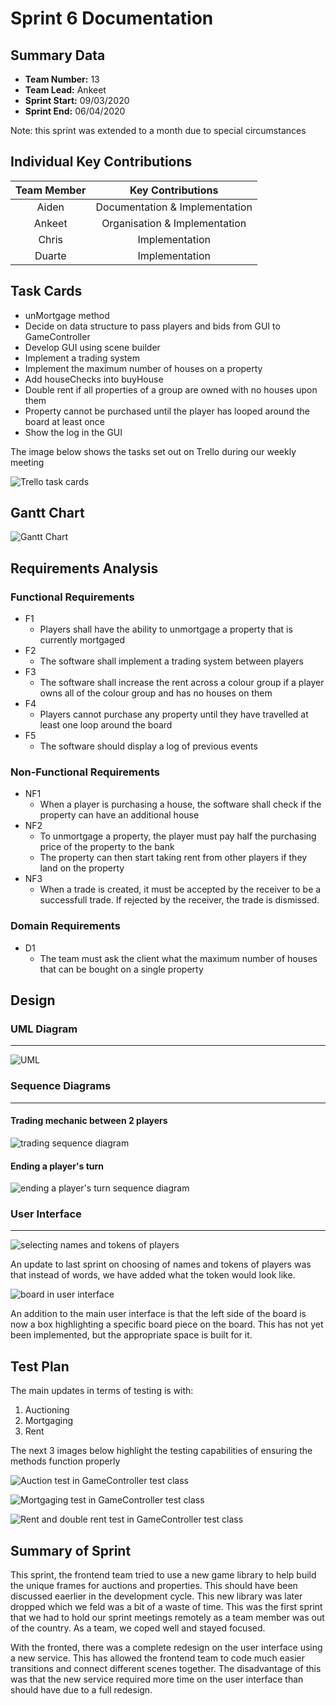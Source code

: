 # Sprint 6 Documentation

## Summary Data

- **Team Number:** 13
- **Team Lead:** Ankeet
- **Sprint Start:** 09/03/2020
- **Sprint End:** 06/04/2020

Note: this sprint was extended to a month due to special circumstances

## Individual Key Contributions

| Team Member | Key Contributions |
| :---------: | :---------------: |
|    Aiden    |  Documentation & Implementation   |
|   Ankeet    |  Organisation & Implementation   |
|    Chris    |  Implementation   |
|   Duarte    |  Implementation   |

## Task Cards

- unMortgage method
- Decide on data structure to pass players and bids from GUI to GameController
- Develop GUI using scene builder
- Implement a trading system
- Implement the maximum number of houses on a property
- Add houseChecks into buyHouse
- Double rent if all properties of a group are owned with no houses upon them
- Property cannot be purchased until the player has looped around the board at least once
- Show the log in the GUI

<div style="page-break-after: always;"></div>

The image below shows the tasks set out on Trello during our weekly meeting

![Trello task cards](images/trello6.png)

<div style="page-break-after: always;"></div>

## Gantt Chart

![Gantt Chart](images/gantt6.png)

## Requirements Analysis

### Functional Requirements

- F1
  - Players shall have the ability to unmortgage a property that is currently mortgaged
- F2
  - The software shall implement a trading system between players
- F3
  - The software shall increase the rent across a colour group if a player owns all of the colour group and has no houses on them
- F4
  - Players cannot purchase any property until they have travelled at least one loop around the board
- F5
  - The software should display a log of previous events

<div style="page-break-after: always;"></div>

### Non-Functional Requirements
- NF1
  - When a player is purchasing a house, the software shall check if the property can have an additional house
- NF2
  - To unmortgage a property, the player must pay half the purchasing price of the property to the bank
  - The property can then start taking rent from other players if they land on the property
- NF3
  - When a trade is created, it must be accepted by the receiver to be a successfull trade. If rejected by the receiver, the trade is dismissed.

### Domain Requirements
- D1
    - The team must ask the client what the maximum number of houses that can be bought on a single property

<div style="page-break-after: always;"></div>

## Design

### UML Diagram
___

![UML](images/UML6.svg)

<div style="page-break-after: always;"></div>

### Sequence Diagrams
___

#### Trading mechanic between 2 players

![trading sequence diagram](images/tradeSequence.svg)

#### Ending a player's turn

![ending a player's turn sequence diagram](images/endTurnSequence.svg)

<div style="page-break-after: always;"></div>

### User Interface
___

![selecting names and tokens of players](images/GUI3.png)

An update to last sprint on choosing of names and tokens of players was that instead of words, we have added what the token would look like.

![board in user interface](images/GUI4.png)

An addition to the main user interface is that the left side of the board is now a box highlighting a specific board piece on the board. This has not yet been implemented, but the appropriate space is built for it.

<div style="page-break-after: always;"></div>

## Test Plan

The main updates in terms of testing is with:
1. Auctioning
2. Mortgaging
3. Rent

The next 3 images below highlight the testing capabilities of ensuring the methods function properly

![Auction test in GameController test class](images/auctionTest.png)

![Mortgaging test in GameController test class](images/mortgageTest.png)

![Rent and double rent test in GameController test class](images/rentTest.png)

<div style="page-break-after: always;"></div>

## Summary of Sprint

This sprint, the frontend team tried to use a new game library to help build the unique frames for auctions and properties. This should have been discussed eaerlier in the development cycle. This new library was later dropped which we feld was a bit of a waste of time. This was the first sprint that we had to hold our sprint meetings remotely as a team member was out of the country. As a team, we coped well and stayed focused.

With the fronted, there was a complete redesign on the user interface using a new service. This has allowed the frontend team to code much easier transitions and connect different scenes together. The disadvantage of this was that the new service required more time on the user interface than should have due to a full redesign.
